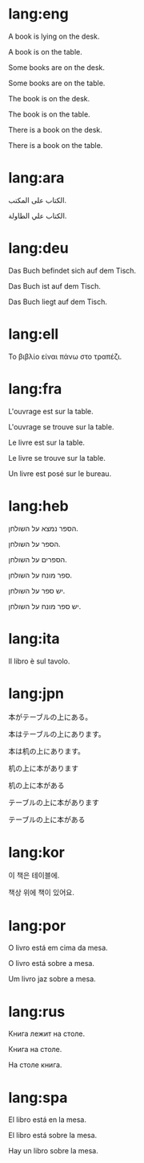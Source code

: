 # lang:eng

A book is lying on the desk.

A book is on the table.

Some books are on the desk.

Some books are on the table.

The book is on the desk.

The book is on the table.

There is a book on the desk.

There is a book on the table.

# lang:ara

الكتاب على المكتب.

الكتاب علي الطاولة.

# lang:deu

Das Buch befindet sich auf dem Tisch.

Das Buch ist auf dem Tisch.

Das Buch liegt auf dem Tisch.

# lang:ell

Το βιβλίο είναι πάνω στο τραπέζι.

# lang:fra

L'ouvrage est sur la table.

L'ouvrage se trouve sur la table.

Le livre est sur la table.

Le livre se trouve sur la table.

Un livre est posé sur le bureau.

# lang:heb

הספר נמצא על השולחן.

הספר על השולחן.

הספרים על השולחן.

ספר מונח על השולחן.

יש ספר על השולחן.

יש ספר מונח על השולחן.

# lang:ita

Il libro è sul tavolo.

# lang:jpn

本がテーブルの上にある。

本はテーブルの上にあります。

本は机の上にあります。

机の上に本があります

机の上に本がある

テーブルの上に本があります

テーブルの上に本がある

# lang:kor

이 책은 테이블에.

책상 위에 책이 있어요.

# lang:por

O livro está em cima da mesa.

O livro está sobre a mesa.

Um livro jaz sobre a mesa.

# lang:rus

Книга лежит на столе.

Книга на столе.

На столе книга.

# lang:spa

El libro está en la mesa.

El libro está sobre la mesa.

Hay un libro sobre la mesa.